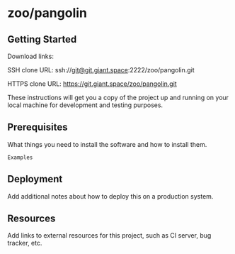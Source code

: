 # zoo/pangolin



## Getting Started

Download links:

SSH clone URL: ssh://git@git.giant.space:2222/zoo/pangolin.git

HTTPS clone URL: https://git.giant.space/zoo/pangolin.git



These instructions will get you a copy of the project up and running on your local machine for development and testing purposes.

## Prerequisites

What things you need to install the software and how to install them.

```
Examples
```

## Deployment

Add additional notes about how to deploy this on a production system.

## Resources

Add links to external resources for this project, such as CI server, bug tracker, etc.
